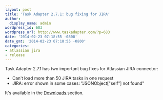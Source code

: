 ```yaml
---
layout: post
title: 'Task Adapter 2.7.1: bug fixing for JIRA'
author:
  display_name: admin
wordpress_id: 683
wordpress_url: http://www.taskadapter.com/?p=683
date: '2014-02-23 07:18:55 -0800'
date_gmt: '2014-02-23 07:18:55 -0800'
categories:
- atlassian jira
- release
---
```

<p>Task Adapter 2.7.1 has two important bug fixes for Atlassian JIRA connector:</p>
<ul>
<li>Can't load more than 50 JIRA tasks in one request</li>
<li>JIRA: error shown in some cases: "JSONObject["self"] not found"</li>

</ul>

It's available in the <a title="Download" href="http://www.taskadapter.com/download/">Downloads </a>section.</p>
